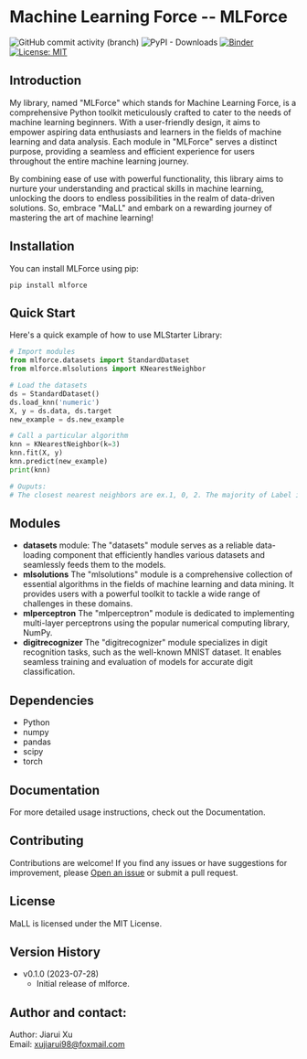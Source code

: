 # Machine Learning Force -- MLForce
![GitHub commit activity (branch)](https://img.shields.io/github/commit-activity/m/XavierSpycy/mlsolutions/main)
![PyPI - Downloads](https://img.shields.io/pypi/dm/mlforce)
[![Binder](https://mybinder.org/badge_logo.svg)](https://mybinder.org/v2/gh/XavierSpycy/mlsolutions/main?labpath=test.ipynb)
[![License: MIT](https://img.shields.io/badge/License-MIT-yellow.svg)](https://opensource.org/licenses/MIT)

## Introduction
My library, named "MLForce" which stands for Machine Learning Force, is a comprehensive Python toolkit meticulously crafted to cater to the needs of machine learning beginners. With a user-friendly design, it aims to empower aspiring data enthusiasts and learners in the fields of machine learning and data analysis. Each module in "MLForce" serves a distinct purpose, providing a seamless and efficient experience for users throughout the entire machine learning journey.

By combining ease of use with powerful functionality, this library aims to nurture your understanding and practical skills in machine learning, unlocking the doors to endless possibilities in the realm of data-driven solutions. So, embrace "MaLL" and embark on a rewarding journey of mastering the art of machine learning!

## Installation
You can install MLForce using pip:
```
pip install mlforce
```

## Quick Start
Here's a quick example of how to use MLStarter Library:

```python
# Import modules
from mlforce.datasets import StandardDataset
from mlforce.mlsolutions import KNearestNeighbor

# Load the datasets
ds = StandardDataset()
ds.load_knn('numeric')
X, y = ds.data, ds.target
new_example = ds.new_example 

# Call a particular algorithm
knn = KNearestNeighbor(k=3)
knn.fit(X, y)
knn.predict(new_example)
print(knn)

# Ouputs:
# The closest nearest neighbors are ex.1, 0, 2. The majority of Label is yes; hence, 3-Nearest Neighbor predicts Label = yes.
```
## Modules
* **datasets** module:
  The "datasets" module serves as a reliable data-loading component that efficiently handles various datasets and seamlessly feeds them to the   models.
* **mlsolutions**
  The "mlsolutions" module is a comprehensive collection of essential algorithms in the fields of machine learning and data mining. It provides users with a powerful toolkit to tackle a wide range of challenges in these domains.
* **mlperceptron**
  The "mlperceptron" module is dedicated to implementing multi-layer perceptrons using the popular numerical computing library, NumPy.
* **digitrecognizer**
  The "digitrecognizer" module specializes in digit recognition tasks, such as the well-known MNIST dataset. It enables seamless training and evaluation of models for accurate digit classification.

## Dependencies
* Python
* numpy
* pandas
* scipy
* torch

## Documentation
For more detailed usage instructions, check out the Documentation.

## Contributing
Contributions are welcome! If you find any issues or have suggestions for improvement, please [Open an issue](https://github.com/XavierSpycy/MLForce/issues) or submit a pull request.


## License
MaLL is licensed under the MIT License.

## Version History
- v0.1.0 (2023-07-28)
  * Initial release of mlforce.

## Author and contact:
Author: Jiarui Xu      
Email: xujiarui98@foxmail.com
